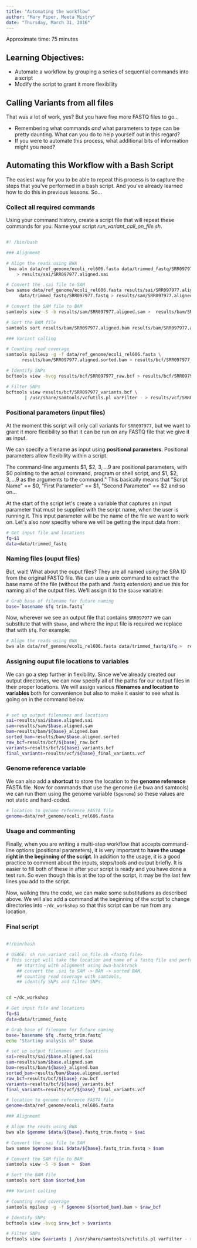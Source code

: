 ```yaml
---
title: "Automating the workflow"
author: "Mary Piper, Meeta Mistry"
date: "Thursday, March 31, 2016"
---
```


Approximate time: 75 minutes

## Learning Objectives:

* Automate a workflow by grouping a series of sequential commands into a script
* Modify the script to grant it more flexibility 

## Calling Variants from all files

That was a lot of work, yes? But you have five more FASTQ files to go...

- Remembering what commands *and* what parameters to type can be pretty daunting. What can
you do to help yourself out in this regard?
- If you were to automate this process, what additional bits of information might you need?


## Automating this Workflow with a Bash Script

The easiest way for you to be able to repeat this process is to capture the steps that
you've performed in a bash script. And you've already learned how to do this in previous
lessons. So...


### Collect all required commands
Using your command history, create a script file that will repeat these commands
for you. Name your script *run_variant_call_on_file.sh*. 

```bash

#! /bin/bash

### Alignmemt

# Align the reads using BWA
 bwa aln data/ref_genome/ecoli_rel606.fasta data/trimmed_fastq/SRR097977.fastq_trim.fastq \
    > results/sai/SRR097977.aligned.sai

# Convert the .sai file to SAM
bwa samse data/ref_genome/ecoli_rel606.fasta results/sai/SRR097977.aligned.sai \
     data/trimmed_fastq/SRR097977.fastq > results/sam/SRR097977.aligned.sam

# Convert the SAM file to BAM
samtools view -S -b results/sam/SRR097977.aligned.sam >  results/bam/SRR097977.aligned.bam

# Sort the BAM file
samtools sort results/bam/SRR097977.aligned.bam results/bam/SRR097977.aligned.sorted.bam

### Variant calling

# Counting read coverage
samtools mpileup -g -f data/ref_genome/ecoli_rel606.fasta \
      results/bam/SRR097977.aligned.sorted.bam > results/bcf/SRR097977_raw.bcf

# Identify SNPs
bcftools view -bvcg results/bcf/SRR097977_raw.bcf > results/bcf/SRR097977_variants.bcf

# Filter SNPs
bcftools view results/bcf/SRR097977_variants.bcf \
       | /usr/share/samtools/vcfutils.pl varFilter - > results/vcf/SRR097977_final_variants.vcf

```

### Positional parameters (input files)
At the moment this script will only call variants for `SRR097977`, but we want to grant it more flexibility so that it can be run on any FASTQ file that we give it as input.

We can specify a filename as input using **positional parameters**. Positional parameters allow flexibility within a script.

The command-line arguments $1, $2, $3,...$9 are positional parameters, with $0 pointing to the actual command, program or shell script, and $1, $2, $3, ...$9 as the arguments to the command." This basically means that "Script Name" == $0, "First Parameter" == $1, "Second Parameter" == $2 and so on...

At the start of the script let's create a variable that captures an input parameter that must be supplied with the script name, when the user is running it. This input parameter will be the name of the file we want to work on. Let's also now specifiy where we will be getting the input data from:

```bash
# Get input file and locations  
fq=$1
data=data/trimmed_fastq
```

### Naming files (ouput files)
But, wait! What about the ouput files? They are all named using the SRA ID from the original FASTQ file. We can use a unix command to extract the base name of the file (without the path and .fastq extension) and ue this for naming all of the output files. We'll assign it to the `$base` variable:

```bash
# Grab base of filename for future naming
base=`basename $fq trim.fastq`
```

Now, wherever we see an output file that contains `SRR097977` we can substitute that with `$base`, and where the input file is required we replace that with `$fq`. For example:

```bash
# Align the reads using BWA
bwa aln data/ref_genome/ecoli_rel606.fasta data/trimmed_fastq/$fq >  results/sai/$base.aligned.sai
```

### Assigning ouput file locations to variables
We can go a step further in flexibility. Since we've already created our output directories, we can now specify all of the paths for our output files in their proper locations. We will assign various **filenames and location to variables** both for convenience but also to make it easier to see what  is going on in the command below.

```bash

# set up output filenames and locations
sai=results/sai/$base.aligned.sai
sam=results/sam/$base.aligned.sam
bam=results/bam/${base}_aligned.bam
sorted_bam=results/bam/$base.aligned.sorted
raw_bcf=results/bcf/${base}_raw.bcf
variants=results/bcf/${base}_variants.bcf
final_variants=results/vcf/${base}_final_variants.vcf

```


### Genome reference variable
We can also add a **shortcut** to store the location to the **genome reference** FASTA file. Now for commands that use the genome (i.e bwa and samtools) we can run them using the genome variable (`$genome`) so these values are not static and hard-coded.

```bash
# location to genome reference FASTA file
genome=data/ref_genome/ecoli_rel606.fasta
```


### Usage and commenting
Finally, when you are writing a multi-step workflow that accepts command-line options (positional parameters), it is very important to **have the usage right in the beginning of the script**. In addition to the usage, it is a good practice to comment about the inputs, steps/tools and output briefly. It is easier to fill both of these in after your script is ready and you have done a test run. So even though this is at the top of the script, it may be the last few lines you add to the script.

Now, walking thru the code, we can make some substitutions as described above. We will also add a command at the beginning of the script to change directories into `~/dc_workshop` so that this script can be run from any location.


### Final script

```bash

#!/bin/bash

# USAGE: sh run_variant_call_on_file.sh <fastq file> 
# This script will take the location and name of a fastq file and perform the following steps on it in a new directory. 
    ## starting with alignment using bwa-backtrack
    ## convert the .sai to SAM -> BAM -> sorted BAM, 
    ## counting read coverage with samtools, 
    ## identify SNPs and filter SNPs.


cd ~/dc_workshop

# Get input file and locations  
fq=$1
data=data/trimmed_fastq

# Grab base of filename for future naming
base=`basename $fq .fastq_trim.fastq`
echo "Starting analysis of" $base

# set up output filenames and locations
sai=results/sai/$base.aligned.sai
sam=results/sam/$base.aligned.sam
bam=results/bam/${base}_aligned.bam
sorted_bam=results/bam/$base.aligned.sorted
raw_bcf=results/bcf/${base}_raw.bcf
variants=results/bcf/${base}_variants.bcf
final_variants=results/vcf/${base}_final_variants.vcf

# location to genome reference FASTA file
genome=data/ref_genome/ecoli_rel606.fasta

### Alignmemt

# Align the reads using BWA
bwa aln $genome $data/${base}.fastq_trim.fastq > $sai

# Convert the .sai file to SAM
bwa samse $genome $sai $data/${base}.fastq_trim.fastq > $sam

# Convert the SAM file to BAM
samtools view -S -b $sam >  $bam

# Sort the BAM file
samtools sort $bam $sorted_bam

### Variant calling

# Counting read coverage
samtools mpileup -g -f $genome ${sorted_bam}.bam > $raw_bcf

# Identify SNPs
bcftools view -bvcg $raw_bcf > $variants

# Filter SNPs
bcftools view $variants | /usr/share/samtools/vcfutils.pl varFilter - > $final_variants
```








